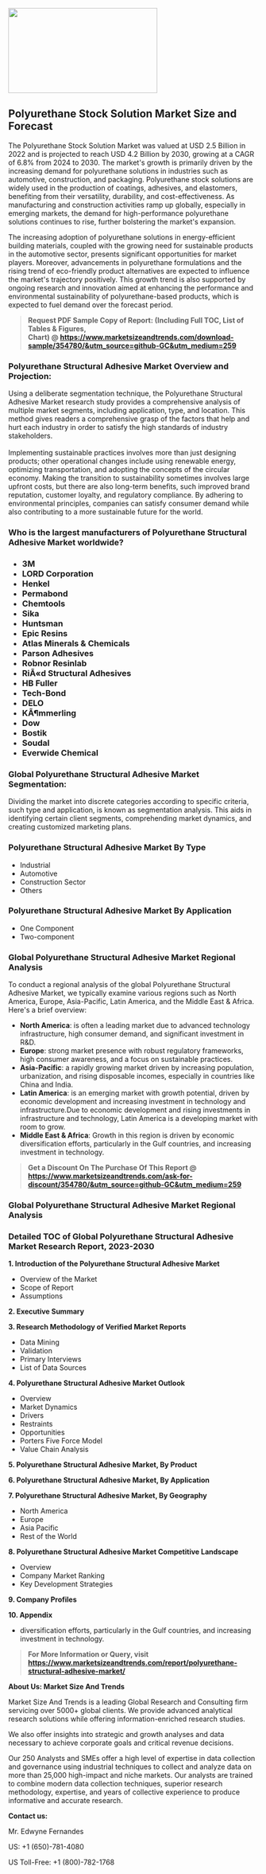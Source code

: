 <p><img class="alignnone size-medium wp-image-20088" src="https://ffe5etoiles.com/wp-content/uploads/2024/12/MST1-300x171.png" alt="" width="300" height="171" /></p><h2>Polyurethane Stock Solution Market Size and Forecast</h2><p>The Polyurethane Stock Solution Market was valued at USD 2.5 Billion in 2022 and is projected to reach USD 4.2 Billion by 2030, growing at a CAGR of 6.8% from 2024 to 2030. The market's growth is primarily driven by the increasing demand for polyurethane solutions in industries such as automotive, construction, and packaging. Polyurethane stock solutions are widely used in the production of coatings, adhesives, and elastomers, benefiting from their versatility, durability, and cost-effectiveness. As manufacturing and construction activities ramp up globally, especially in emerging markets, the demand for high-performance polyurethane solutions continues to rise, further bolstering the market's expansion.</p><p>The increasing adoption of polyurethane solutions in energy-efficient building materials, coupled with the growing need for sustainable products in the automotive sector, presents significant opportunities for market players. Moreover, advancements in polyurethane formulations and the rising trend of eco-friendly product alternatives are expected to influence the market's trajectory positively. This growth trend is also supported by ongoing research and innovation aimed at enhancing the performance and environmental sustainability of polyurethane-based products, which is expected to fuel demand over the forecast period.</p></p><blockquote id="" class=""><strong>Request PDF Sample Copy of Report: (Including Full TOC, List of Tables &amp; Figures, Chart)&nbsp;@&nbsp;<strong><a href="https://www.marketsizeandtrends.com/download-sample/354780/&utm_source=github-GC&utm_medium=259" target="_blank">https://www.marketsizeandtrends.com/download-sample/354780/&utm_source=github-GC&utm_medium=259</a></strong></strong></blockquote><h3 id="" class="">Polyurethane Structural Adhesive Market&nbsp;Overview and Projection:</h3><p id="" class="">Using a deliberate segmentation technique, the Polyurethane Structural Adhesive Market research study provides a comprehensive analysis of multiple market segments, including application, type, and location. This method gives readers a comprehensive grasp of the factors that help and hurt each industry in order to satisfy the high standards of industry stakeholders. <br /> <br />Implementing sustainable practices involves more than just designing products; other operational changes include using renewable energy, optimizing transportation, and adopting the concepts of the circular economy. Making the transition to sustainability sometimes involves large upfront costs, but there are also long-term benefits, such improved brand reputation, customer loyalty, and regulatory compliance. By adhering to environmental principles, companies can satisfy consumer demand while also contributing to a more sustainable future for the world.</p><h3 id="" class="">Who is the largest manufacturers of&nbsp;Polyurethane Structural Adhesive Market worldwide?</h3><h3 class=""><p><ul><li>3M </li><li> LORD Corporation </li><li> Henkel </li><li> Permabond </li><li> Chemtools </li><li> Sika </li><li> Huntsman </li><li> Epic Resins </li><li> Atlas Minerals & Chemicals </li><li> Parson Adhesives </li><li> Robnor Resinlab </li><li> RiÃ«d Structural Adhesives </li><li> HB Fuller </li><li> Tech-Bond </li><li> DELO </li><li> KÃ¶mmerling </li><li> Dow </li><li> Bostik </li><li> Soudal </li><li> Everwide Chemical</li></ul></p></h3><h3 id="" class="">Global&nbsp;Polyurethane Structural Adhesive Market Segmentation:</h3><p id="" class="">Dividing the market into discrete categories according to specific criteria, such type and application, is known as segmentation analysis. This aids in identifying certain client segments, comprehending market dynamics, and creating customized marketing plans.</p><h3 id="" class="">Polyurethane Structural Adhesive Market&nbsp;By Type</h3><p><p><ul><li>Industrial</li><li> Automotive</li><li> Construction Sector</li><li> Others</p></li></ul></p></p><h3 id="" class="">Polyurethane Structural Adhesive Market&nbsp;By Application</h3><p class=""><p><ul><li>One Component</li><li> Two-component</li></ul></p></p><h3 id="" class="">Global Polyurethane Structural Adhesive Market Regional Analysis</h3><p id="" class="">To conduct a regional analysis of the global Polyurethane Structural Adhesive Market, we typically examine various regions such as North America, Europe, Asia-Pacific, Latin America, and the Middle East &amp; Africa. Here's a brief overview:</p><ul><li><strong>North America</strong>: is often a leading market due to advanced technology infrastructure, high consumer demand, and significant investment in R&amp;D.</li><li><strong>Europe</strong>: strong market presence with robust regulatory frameworks, high consumer awareness, and a focus on sustainable practices.</li><li><strong>Asia-Pacific</strong>: a rapidly growing market driven by increasing population, urbanization, and rising disposable incomes, especially in countries like China and India.</li><li><strong>Latin America</strong>: is an emerging market with growth potential, driven by economic development and increasing investment in technology and infrastructure.Due to economic development and rising investments in infrastructure and technology, Latin America is a developing market with room to grow.</li><li><strong>Middle East &amp; Africa</strong>: Growth in this region is driven by economic diversification efforts, particularly in the Gulf countries, and increasing investment in technology.</li></ul><blockquote id="" class=""><strong>Get a Discount On The Purchase Of This Report @ <strong><a href="https://www.marketsizeandtrends.com/ask-for-discount/354780/&utm_source=github-GC&utm_medium=259" target="_blank">https://www.marketsizeandtrends.com/ask-for-discount/354780/&utm_source=github-GC&utm_medium=259</a></strong></strong></blockquote><h3 id="" class="">Global Polyurethane Structural Adhesive Market Regional Analysis</h3><h3 id="" class="">Detailed TOC of Global Polyurethane Structural Adhesive Market Research Report, 2023-2030</h3><p id="" class=""><strong>1. Introduction of the Polyurethane Structural Adhesive Market</strong></p><ul><li>Overview of the Market</li><li>Scope of Report</li><li>Assumptions</li></ul><p id="" class=""><strong>2. Executive Summary</strong></p><p id="" class=""><strong>3. Research Methodology of Verified Market Reports</strong></p><ul><li>Data Mining</li><li>Validation</li><li>Primary Interviews</li><li>List of Data Sources</li></ul><p id="" class=""><strong>4. Polyurethane Structural Adhesive Market Outlook</strong></p><ul><li>Overview</li><li>Market Dynamics</li><li>Drivers</li><li>Restraints</li><li>Opportunities</li><li>Porters Five Force Model</li><li>Value Chain Analysis</li></ul><p id="" class=""><strong>5. Polyurethane Structural Adhesive Market, By Product</strong></p><p id="" class=""><strong>6. Polyurethane Structural Adhesive Market, By Application</strong></p><p id="" class=""><strong>7. Polyurethane Structural Adhesive Market, By Geography</strong></p><ul><li>North America</li><li>Europe</li><li>Asia Pacific</li><li>Rest of the World</li></ul><p id="" class=""><strong>8. Polyurethane Structural Adhesive Market Competitive Landscape</strong></p><ul><li>Overview</li><li>Company Market Ranking</li><li>Key Development Strategies</li></ul><p id="" class=""><strong>9. Company Profiles</strong></p><p id="" class=""><strong>10. Appendix</strong></p><ul><li>diversification efforts, particularly in the Gulf countries, and increasing investment in technology.</li></ul><blockquote id="" class=""><strong>For More Information or Query, visit <strong><strong><a href="https://www.marketsizeandtrends.com/report/polyurethane-structural-adhesive-market/" target="_blank">https://www.marketsizeandtrends.com/report/polyurethane-structural-adhesive-market/</a></strong></strong></strong></blockquote><p id="" class=""><strong>About Us: Market Size And Trends</strong></p><p id="" class="">Market Size And Trends is a leading Global Research and Consulting firm servicing over 5000+ global clients. We provide advanced analytical research solutions while offering information-enriched research studies.</p><p id="" class="">We also offer insights into strategic and growth analyses and data necessary to achieve corporate goals and critical revenue decisions.</p><p id="" class="">Our 250 Analysts and SMEs offer a high level of expertise in data collection and governance using industrial techniques to collect and analyze data on more than 25,000 high-impact and niche markets. Our analysts are trained to combine modern data collection techniques, superior research methodology, expertise, and years of collective experience to produce informative and accurate research.</p><p id="" class=""><strong>Contact us:</strong></p><p id="" class="">Mr. Edwyne Fernandes</p><p id="" class="">US: +1 (650)-781-4080</p><p id="" class="">US Toll-Free: +1 (800)-782-1768</p>
